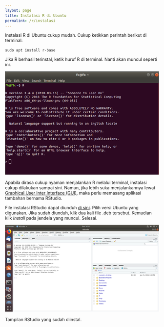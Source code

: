 ```yaml
---
layout: page
title: Instalasi R di Ubuntu
permalink: /r/instalasi
---
```


Instalasi R di Ubuntu cukup mudah. Cukup ketikkan perintah berikut di terminal:

`sudo apt install r-base`

Jika R berhasil terinstal, ketik huruf R di terminal. Nanti akan muncul seperti ini.

![Instalasi R berhasil](/images/r-instal.png)

Apabila dirasa cukup nyaman menjalankan R melalui terminal, instalasi cukup dilakukan sampai sini. Namun, jika lebih suka menjalankannya lewat [Graphical User Inter Interface (GUI)](https://en.wikipedia.org/wiki/Graphical_user_interface), maka perlu memasang aplikasi tambahan bernama RStudio.

File instalasi RStudio dapat diunduh [di sini](https://rstudio.com/products/rstudio/download/#download). Pilih versi Ubuntu yang digunakan. Jika sudah diunduh, klik dua kali file .deb tersebut. Kemudian klik _Install_ pada jendela yang muncul. Selesai.

![Tampilan RStudio](/images/rstudio.png)

Tampilan RStudio yang sudah diinstal.

